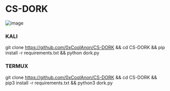# CS-DORK

![image](https://github.com/0xCoolAnon/CS-DORK/assets/110695357/c7be066f-42db-4df2-883c-0e89df8dfc4f)

### KALI
git clone https://github.com/0xCoolAnon/CS-DORK && cd CS-DORK && pip install -r requirements.txt && python dork.py

### TERMUX
git clone https://github.com/0xCoolAnon/CS-DORK && cd CS-DORK && pip3 install -r requirements.txt && python3 dork.py
